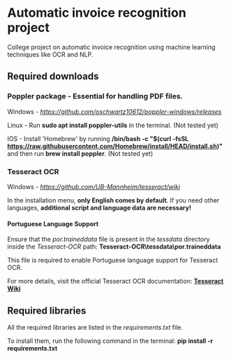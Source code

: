 # Automatic invoice recognition project
College project on automatic invoice recognition using machine learning techniques like OCR and NLP.

## Required downloads

### Poppler package - Essential for handling PDF files.

Windows - *https://github.com/oschwartz10612/poppler-windows/releases*

Linux - Run **sudo apt install poppler-utils** in the terminal. (Not tested yet)

IOS - Install 'Homebrew' by running **/bin/bash -c "$(curl -fsSL https://raw.githubusercontent.com/Homebrew/install/HEAD/install.sh)"** and then run **brew install poppler**. (Not tested yet)

### Tesseract OCR

Windows - *https://github.com/UB-Mannheim/tesseract/wiki*

In the installation menu, **only English comes by default**. If you need other languages, **additional script and language data are necessary!**

#### Portuguese Language Support

Ensure that the *por.traineddata* file is present in the *tessdata* directory inside the *Tesseract-OCR* path: **Tesseract-OCR\tessdata\por.traineddata**

This file is required to enable Portuguese language support for Tesseract OCR.

For more details, visit the official Tesseract OCR documentation: **[Tesseract Wiki](https://tesseract-ocr.github.io/)**

## Required libraries

All the required libraries are listed in the *requirements.txt* file.

To install them, run the following command in the terminal: **pip install -r requirements.txt**


